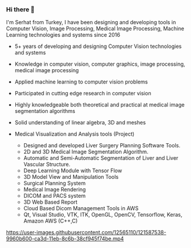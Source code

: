 ### Hi there 👋

I'm Serhat from Turkey, I have been designing and developing tools in Computer Vision, Image Processing, Medical Image Processing, Machine Learning technologies and systems since 2016

* 5+ years of developing and designing Computer Vision technologies and systems
* Knowledge in  computer vision, computer graphics, image processing, medical image processing  
* Applied machine learning to computer vision problems
* Participated in cutting edge research in computer vision
* Highly knowledgeable both theoretical and practical at medical image segmentation algorithms
* Solid understanding of linear algebra, 3D and meshes

* Medical Visualization and Analysis tools (Project)
  * Designed and developed Liver Surgery Planning Software Tools. 
  * 2D and 3D Medical Image Segmentation Algorithm.
  * Automatic and Semi-Automatic Segmentation of Liver and Liver Vascular Structure.
  * Deep Learning Module with Tensor Flow
  * 3D Model View and Manipulation Tools
  * Surgical Planning System
  * Medical Image Rendering
  * DICOM and PACS system 
  * 3D Web Based Report
  * Cloud Based Dicom Management Tools in AWS
  * Qt, Visual Studio, VTK, ITK, OpenGL, OpenCV, Tensorflow, Keras, Amazon AWS (C++,C)

 
https://user-images.githubusercontent.com/12565110/121587538-9960b600-ca3d-11eb-8c6b-38cf945f74be.mp4

